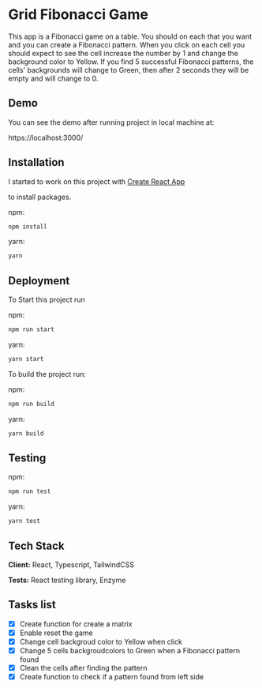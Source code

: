 # Grid Fibonacci Game

This app is a Fibonacci game on a table. You should on each that you want and you can create a Fibonacci pattern.
When you click on each cell you should expect to see the cell increase the number by 1 and change the background color to Yellow.
If you find 5 successful Fibonacci patterns, the cells' backgrounds will change to Green, then after 2 seconds they will be empty and will change to 0.

## Demo

You can see the demo after running project in local machine at:

https://localhost:3000/

## Installation

I started to work on this project with [Create React App](https://github.com/facebook/create-react-app)

to install packages.

npm:

```bash
npm install
```

yarn:

```bash
yarn
```

## Deployment

To Start this project run

npm:

```bash
npm run start
```

yarn:

```bash
yarn start
```

To build the project run:

npm:

```bash
npm run build
```

yarn:

```bash
yarn build
```

## Testing

npm:

```bash
npm run test
```

yarn:

```bash
yarn test
```

## Tech Stack

**Client:** React, Typescript, TailwindCSS

**Tests:** React testing library, Enzyme

## Tasks list

- [x] Create function for create a matrix
- [x] Enable reset the game
- [x] Change cell backgroud color to Yellow when click
- [x] Change 5 cells backgroudcolors to Green when a Fibonacci pattern found
- [x] Clean the cells after finding the pattern
- [x] Create function to check if a pattern found from left side
